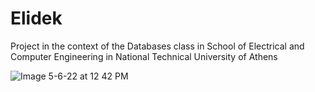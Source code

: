 # Elidek
Project in the context of the Databases class in School of Electrical and Computer Engineering in National Technical University of Athens

![Image 5-6-22 at 12 42 PM](https://user-images.githubusercontent.com/57630709/172062588-425bdcfe-e9cf-452e-aa67-39767e86fe05.jpg)
